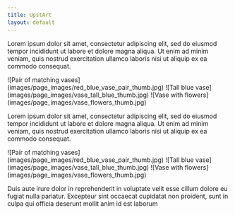 ```yaml
---
title: UpstArt
layout: default
---
```


Lorem ipsum dolor sit amet, consectetur adipiscing elit, sed do eiusmod tempor incididunt ut labore et dolore magna aliqua. Ut enim ad minim veniam, quis nostrud exercitation ullamco laboris nisi ut aliquip ex ea commodo consequat.

<div class="thumbgrid" markdown="1">
![Pair of matching vases](images/page_images/red_blue_vase_pair_thumb.jpg)
![Tall blue vase](images/page_images/vase_tall_blue_thumb.jpg)
![Vase with flowers](images/page_images/vase_flowers_thumb.jpg)
</div>

Lorem ipsum dolor sit amet, consectetur adipiscing elit, sed do eiusmod tempor incididunt ut labore et dolore magna aliqua. Ut enim ad minim veniam, quis nostrud exercitation ullamco laboris nisi ut aliquip ex ea commodo consequat.

<div class="thumbgrid" markdown="1">
![Pair of matching vases](images/page_images/red_blue_vase_pair_thumb.jpg)
![Tall blue vase](images/page_images/vase_tall_blue_thumb.jpg)
![Vase with flowers](images/page_images/vase_flowers_thumb.jpg)
</div>

Duis aute irure dolor in reprehenderit in voluptate velit esse cillum dolore eu fugiat nulla pariatur. Excepteur sint occaecat cupidatat non proident, sunt in culpa qui officia deserunt mollit anim id est laborum
